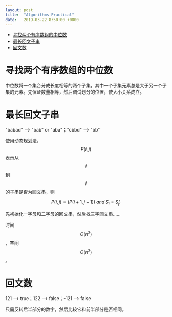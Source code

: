 ```yaml
---
layout: post
title:  "Algorithms Practical"
date:   2019-03-22 8:50:00 +0800
---
```


<script type="text/javascript" src="http://cdn.mathjax.org/mathjax/latest/MathJax.js?config=default"></script>

- [寻找两个有序数组的中位数](#%E5%AF%BB%E6%89%BE%E4%B8%A4%E4%B8%AA%E6%9C%89%E5%BA%8F%E6%95%B0%E7%BB%84%E7%9A%84%E4%B8%AD%E4%BD%8D%E6%95%B0)
- [最长回文子串](#%E6%9C%80%E9%95%BF%E5%9B%9E%E6%96%87%E5%AD%90%E4%B8%B2)
- [回文数](#%E5%9B%9E%E6%96%87%E6%95%B0)


# 寻找两个有序数组的中位数

中位数将一个集合分成长度相等的两个子集，其中一个子集元素总是大于另一个子集的元素。先保证数量相等，然后调试划分的位置，使大小关系成立。

# 最长回文子串

"babad" --> "bab" or "aba"；"cbbd" --> "bb"

使用动态规划法，$$P(i,j)$$表示从$$i$$到$$j$$的子串是否为回文串，则

$$P(i,j) = (P(i+1, j-1)) \; and \; S_i = S_j)$$

先初始化一字母和二字母的回文串，然后找三字回文串……

时间$$O(n^2)$$，空间$$O(n^2)$$。

# 回文数

121 --> true；122 --> false；-121 --> false

只需反转后半部分的数字，然后比较它和前半部分是否相同。

